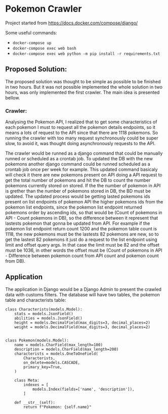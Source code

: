 # Pokemon Crawler

Project started from https://docs.docker.com/compose/django/

Some useful commands:

* `docker-compose up`
* `docker-compose exec web bash`
* `docker-compose exec web python -m pip install -r requirements.txt`


## Proposed Solution:
The proposed solution was thought to be simple as possible to be finished in two hours. But it was not possible implemented the whole solution in two hours, was only implemented the first crawler. The main idea is presented bellow.

### Crawler:
Analysing the Pokemon API, I realized that to get some characteristics of each pokemon I must to request all the pokemon details endpoints, so it means a lots of request to the API since that there are 1118 pokemons. So running the crawler with too many request synchronously could be super slow,  to avoid  it, was thought doing asynchronously  requests to the API. 

The crawler would be runned as a django command that could be  manually runned  or scheduled as a crontab job. To updated the DB with the new pokemons another django command could be runned scheduled as a crontab job once per week for example. This updated command basicaly will check it there are new pokemons present on API doing a API request to get the total number of pokemons and hit the DB to count the number pokemons currently stored  on stored. If the the number of pokemon in API is grether than the number of pokemons stored in DB, the BD must be updated. The updated process would be getting lasted pokemons ids present on list endpoints of pokemon API
the higher pokemons ids from the pokemon list endpoints, since the pokemon list endpoint returned pokemons order by ascending ids, so that would be (Count of pokemons in API - Count pokemons in DB), so the difference between it represent that lastests pokemon that gonna be updated from API.  For example if the pokemon list endpoint return count 1200 and the pokemon table count is 1118, the new pokemons must be the lastests 82 pokemons are new, so to get the lastest 82 pokemons it just do a request to the list endpoint using limit and offset query args. In that case the limit must be 82 and the offset must be 1036, in other words the offset must be (Count of pokemons in API - Difference between pokemon count from API count and pokemon count from DB).

## Application
The application in Django would be a Django Admin to present the crawled data with customs filters.
The database will have two tables, the pokemon table and characterists table:

```code
class Characterists(models.Model):
    stats = models.JsonField()
    abilities = models.JsonField()
    height = models.DecimalField(max_digits=3, decimal_places=2)
    weight = models.DecimalField(max_digits=3, decimal_places=2)


class Pokemon(models.Model):
    name = models.CharField(max_length=100)
    description = models.CharField(max_length=200)
    characterists = models.OneToOneField(
        Characterists,
        on_delete=models.CASCADE,
        primary_key=True,
    )

    class Meta:
        indexes = [
            models.Index(fields=['name', 'description']),
        ]

    def __str__(self):
        return f"Pokemon: {self.name}"
```